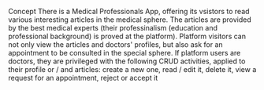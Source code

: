 Concept
There is a Medical Professionals App, offering its vsistors to read various interesting articles in the medical sphere. The articles are provided by the best medical experts (their professinalism (education and professional background) is proved at the platform). Platform visitors can not only view the articles and doctors' profiles, but also ask for an appointment to be consulted in the special sphere. If platform users are doctors, they are privileged with the following CRUD activities, applied to their profile or / and articles: create a new one, read / edit it, delete it, view a request for an appointment, reject or accept it

